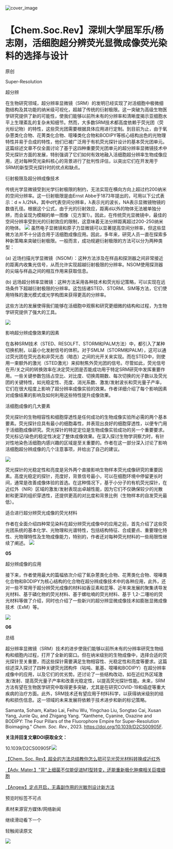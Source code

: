 ﻿![cover_image](https://mmbiz.qpic.cn/mmbiz_jpg/wzBk7nZmzgoVtEaUp1Hibu1yqFuR9FHkE4uVSA1PCAbzQRxoAFNicL4a1aHQcNIBWRGocGe8Drtdq0VwPYfOricbg/0?wx_fmt=jpeg) 

#  【Chem.Soc.Rev】深圳大学屈军乐/杨志刚，活细胞超分辨荧光显微成像荧光染料的选择与设计 
 
 原创

Super-Resolution

超分辨

在生物研究领域，超分辨率显微镜（SRM）的发明已经实现了对活细胞中极微细胞结构及其功能的纳米级可视化，超越了传统的衍射极限。这一突破为高级生物医学研究提供了新的可能性，使我们能够以前所未有的分辨率和清晰度揭示亚细胞水平上生理紊乱的复杂未知细节。然而，大多数SRM技术都高度依赖于荧光团（荧光标记物）的特性，这些荧光团需要根据具体应用进行定制。到目前为止，由于氧杂蒽类化合物、花菁类化合物、噁嗪类化合物和BODIPY等核心结构出色的光物理特性并易于合成的特性，他们已被广泛用于有机荧光探针设计的基本荧光团单元。这篇综述文章不仅全面讨论了基于这四种重要荧光团单元的超分辨率显微镜技术中荧光探针方面的发展，特别强调了它们如何有效地融入活细胞超分辨率生物成像应用，还对每种荧光染料核心的背景进行了批判性评估，以突出它们在开发用于SRM的新型荧光探针时的优点和缺点。



衍射极限及超分辨成像技术

传统光学显微镜受到光学衍射极限的制约，无法实现在横向方向上超过约200纳米的空间分辨率。这一衍射极限是由Ernst Abbe于1873年提出的，可用以下公式表示：d ≈ λ/2NA，其中d代表空间分辨率，λ表示光的波长，NA表示显微镜物镜的数值孔径。根据这个公式，由于光的衍射效应，距离d以外的物体无法被单独分辨，而会呈现为模糊的单一图像（见方案1）。因此，在传统荧光显微镜中，最佳的空间分辨率受到光的衍射效应的限制，这意味着无法分辨距离超过200-250纳米的物体。
![](../asset/2023-10-10_62f7da1a9981cd8ff7bc5085cb1cad21_0.gif)
虽然电子显微镜和原子力显微镜可以显著提高空间分辨率，但这些显微方法并不十分适合用于活细胞成像应用。因此，多年来，研究人员一直在探索多种新策略来突破衍射极限。一般而言，成功规避衍射极限的方法可以分为两种类型：

(a) 近场扫描光学显微镜（NSOM）：这种方法涉及在样品和探测器之间非常接近的距离内收集光信号，从而允许实现超越衍射极限的分辨率。NSOM使用探测器的尖端与样品之间的相互作用来获取信息。

(b) 远场超分辨率显微镜：这种方法采用各种技术和荧光标记策略，可以实现在远场条件下超越衍射极限的分辨率。这包括诸STED、STORM、SIM等方法，它们使用特殊的激光模式或光学构图来获得更高的分辨率。

这些方法的发展使得我们能够在活细胞中观察和研究更细微的结构和过程，为生物学研究提供了强大的工具。

![](../asset/2023-10-10_a8ee7f56bec6ae555fbdca908d7acf6a_1.jpeg)



影响超分辨成像效果的因素

在各种SRM技术（STED、RESOLFT、STORM和PALM方法）中，都引入了某种切换机制，以最小化发射信号的体积。对于SMLM（STORM和PALM），这可以通过荧光团在荧光态和非荧光态（暗态）之间的光开关来实现。而在STED中，则使用一束额外的激光（STED激光）来抑制焦外荧光团的信号。尽管如此，荧光信号在开/关之间的转换效率在决定荧光团是否能成功用于特定SRM研究中发挥重要作用。一些关键参数包括占空比、对比度、切换周期数、每次切换的光子数以及荧光团的关键特性，如光稳定性、亮度、消光系数、激发/发射波长和荧光量子产率，它们在很大程度上影响了超分辨率成像实验的效果。作者详细介绍了每个影响因素对成像结果的影响及如何利用这些特性提升成像效果。



活细胞成像的几大要素

荧光探针的生物相容性和细胞穿透性是任何成功的生物成像实验所必需的两个基本要素。荧光探针应具有最小的细胞毒性，并表现出良好的细胞穿透性，以便专门用于活细胞成像研究。荧光探针的特定定位是生物成像实验成功的另一个重要要求。荧光标记/染色的稳定性决定了整体成像效果。在深入探讨生物学洞察力时，有针对性地染色活细胞内感兴趣的区域是至关重要的。作者在这一部分深入讨论了影响活细胞超分辨成像的几个注意事项，并给出了自己的建议。

![](../asset/2023-10-10_1c5d373691581f072c3f156fa35a5677_2.jpeg)

荧光探针的光稳定性和亮度是另外两个直接影响生物样本荧光成像研究的重要因素。高度光稳定的探针，亮度好，背景信号最小，可以在细胞环境中停留更长时间，通常是改善成像体验的首选。在这种情况下，基于小分子的有机荧光探针，在近红外（NIR）区域的激发/发射表现出卓越性能，因为它们不仅确保较少的光散射和更深的组织穿透性，还提供更高的对比度和背景比例（生物样本的自发荧光最低）。


适合进行超分辨荧光成像的荧光材料

作者在全面介绍四种常见染料在超分辨荧光成像中的应用之前，首先介绍了这些荧光团系统的基本化学、光物理和光谱特性，包括结构特征、合成要点、重要理化特性、光物理特性及生物成像能力，特别的，作者还对每种荧光材料的一些局限性继续了阐述。
![](../asset/2023-10-10_f3e555cb8f3f7b0bee68a2bb7220197a_3.png)

**05**

超分辨成像的应用

接下来，作者使用最大的篇幅依次介绍了氧杂蒽类化合物、花菁类化合物、噁嗪类化合物和BODIPY为核心结构的化合物在超分辨成像技术中的各种应用，此外，还对一些不常用于超分辨荧光成像的材料如香豆素和芘等、近年来发展的聚集诱导发光材料、基于磷化物的荧光材料、基于螺吡喃的荧光材料、基于 1,2-二噻吩的荧光材料等做了介绍，同时也介绍了一些新兴的超分辨显微成像技术如膨胀显微成像技术（ExM）等。

![](../asset/2023-10-10_482b03202065bc0f17704b5e4d8927c7_4.jpeg)

**06**

总结

超分辨率显微镜（SRM）技术的进步使我们能够以前所未有的分辨率研究生物结构和细胞内过程，打开了全新的窗口。但在纳米级别的生物成像中，选择合适的荧光探针至关重要，而这些探针需要满足生物相容性、光稳定性和亮度等要求。这篇综述深入探讨了四种关键荧光团构件（呫吨、氰基、噁嗪和BODIPY）在超分辨率成像中的应用，以及它们的优劣势。还讨论了一些结构改动，如在近红外区域激发/发射、提高荧光量子产率和改善光稳定性，以提高荧光探针性能。未来，SRM方法有望在生物医学研究中取得更多突破，尤其是在研究COVID-19和癌症等重大疾病的治疗方面。此外，SRM技术还有望应用于材料科学，以获得纳米级别的结构和损伤信息。这一领域的未来发展将依赖于技术进步和新的标记策略。

Samanta, Soham, Kaitao Lai, Feihu Wu, Yingchao Liu, Songtao Cai, Xusan Yang, Junle Qu, and Zhigang Yang. “Xanthene, Cyanine, Oxazine and BODIPY: The Four Pillars of the Fluorophore Empire for Super-Resolution Bioimaging.” *Chem. Soc. Rev.*, 2023. https://doi.org/10.1039/D2CS00905F.

**关注并回复文章DOI获取全文：**
  
10.1039/D2CS00905F![](../asset/2023-10-10_eb46ebd50de486a852e98de208de520d_5.png)


[【Chem. Soc. Rev】超全的方法总结教你怎么把可见光荧光材料转换成近红外](http://mp.weixin.qq.com/s?__biz=MzkzOTI1OTMwNg==&amp;mid=2247484264&amp;idx=1&amp;sn=5e856045fbd75648a389d7e7258b58fb&amp;chksm=c2f2e7adf5856ebb91e48cd529d688af4b90dd3e9f8928f171dd883801ec9a8b08b5deb8c333&amp;scene=21#wechat_redirect)



[【Adv. Mater.】"背"上细菌不仅能促进M1型转变，还能重新极化肿瘤相关巨噬细胞](http://mp.weixin.qq.com/s?__biz=MzkzOTI1OTMwNg==&amp;mid=2247484219&amp;idx=1&amp;sn=ce0071d60c05faaa726917b535fd3359&amp;chksm=c2f2e7fef5856ee8679fe4281cd8de03747756f4be8d8d3a0a4ab545aaac9f27446fd86420bf&amp;scene=21#wechat_redirect)



[【Angew】定点开启，无毒副作用的光敏剂设计新方法](http://mp.weixin.qq.com/s?__biz=MzkzOTI1OTMwNg==&amp;mid=2247484193&amp;idx=1&amp;sn=0f1905dd02260722dbb84b9bac54e187&amp;chksm=c2f2e7e4f5856ef2f93a30a066edb3f5ee57744b277b59becb2084ec05cfe58b4250a6420c0d&amp;scene=21#wechat_redirect)

预览时标签不可点

素材来源官方媒体/网络新闻

  继续滑动看下一个 

 轻触阅读原文 

  ![](http://mmbiz.qpic.cn/mmbiz_png/wzBk7nZmzgq7v9Dg22Sz7VtfIJUOJaRx0AfgRtlrKZzKwOhTlicicAor2tvrgf1LUONnpYH3wKPRRrtL6nCvs0tQ/0?wx_fmt=png)  

